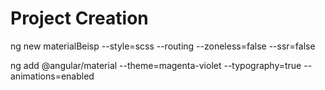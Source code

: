 
# Project Creation

ng new materialBeisp --style=scss --routing --zoneless=false --ssr=false

ng add @angular/material --theme=magenta-violet --typography=true --animations=enabled